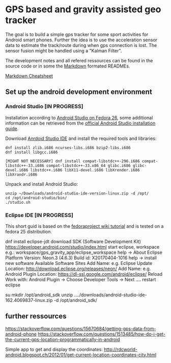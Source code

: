 # GPS based and gravity assisted geo tracker
The goal is to build a simple gps tracker for some sport activities for Android smart phones. Further the idea is to use the acceleration sensor data to estimate the track/route during when gps connection is lost. The sensor fusion might be handled using a "Kalman Filter".

The development notes and all refered ressources can be found in the source code or in some the [Markdown](https://en.wikipedia.org/wiki/Markdown) formated READMEs.

[Markdown Cheatsheet](https://github.com/adam-p/markdown-here/wiki/Markdown-Cheatsheet)

## Set up the android development environment
### Android Studio [IN PROGRESS]

Installation according to [Android Studio on Fedora 26](https://cialu.net/install-android-studio-fedora-26/), some additional information can be retrieved from the [official Android Studio installation guide](https://developer.android.com/studio/install.html).

Download [Anrdoid Studio IDE](https://developer.android.com/studio/index.html) and install the required tools and libraries:
```
dnf install zlib.i686 ncurses-libs.i686 bzip2-libs.i686
dnf install libgcc.i686

[MIGHT NOT NECESSARY] dnf install compat-libstdc++-296.i686 compat-libstdc++-33.i686 compat-libstdc++-33.x86_64 glibc.i686 glibc-devel.i686 libstdc++.i686 libX11-devel.i686 libXrender.i686 libXrandr.i686
```
Unpack and install Android Studio:
```
unzip ~/Downloads/android-studio-ide-version-linux.zip -d /opt/
cd /opt/android-studio/bin/
./studio.sh
```


### Eclipse IDE [IN PROGRESS]
This short guid is based on the [fedoraproject wiki tutorial](https://fedoraproject.org/wiki/HOWTO_Setup_Android_Development) and is tested on a fedora 25 distribution.

dnf install eclipse-jdt
download SDK (Software Development Kit) https://developer.android.com/studio/index.html
start eclipse, workspace e.g.: workspace/gps_gravity_app/eclipse_workspace
help -> About Eclipse Platform
	Version: Neon.3 (4.6.3)
	Build id: X20170404-1016
help -> install new software
	Available Software Sites 
		Add
			Name: e.g. Eclipse Update
			Location: http://download.eclipse.org/releases/neon/
		Add
			Name: e.g. Android Plugin
			Location: https://dl-ssl.google.com/android/eclipse/
		Reload
	Work with: Android Plugin -> Choose Developer Tools -> Next ....
restart eclipse

su
mkdir /opt/android_sdk
unzip ..../downloads/android-studio-ide-162.4069837-linux.zip  -d /opt/android_sdk/


## further ressources

https://stackoverflow.com/questions/15670684/getting-gps-data-from-android-phone
https://stackoverflow.com/questions/1513485/how-do-i-get-the-current-gps-location-programmatically-in-android

Simple app to get and display the coordinates:
http://rdcworld-android.blogspot.ch/2012/01/get-current-location-coordinates-city.html 
